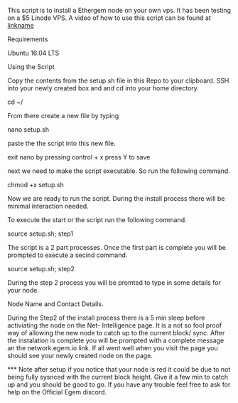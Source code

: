 This script is to install a Ethergem node on your own vps.
It has been testing on a $5 Linode VPS.
A video of how to use this script can be found at [linkname](https://youtu.be/vLSzmF758Kk)

Requirements

Ubuntu 16.04 LTS



Using the Script

Copy the contents from the setup.sh file in this Repo to your clipboard.
SSH into your newly created box and and cd into your home directory. 

cd ~/

From there create a new file by typing

nano setup.sh

paste the the script into this new file.

exit nano by pressing control + x
press Y to save

next we need to make the script executable. So run the following command.

chmod +x setup.sh

Now we are ready to run the script. During the install process there will be minimal interaction needed. 

To execute the start or the script run the following command.

source setup.sh; step1

The script is a 2 part processes. Once the first part is complete you will be prompted to execute a secind command.

source setup.sh; step2

During the step 2 process you will be promted to type in some details for your node.

Node Name and Contact Details.

During the Step2 of the install process there is a 5 min sleep before activiating the node on the Net- Intelligence page. 
It is a not so fool proof way of allowing the new node to catch up to the current block/ sync. 
After the instalation is complete you will be prompted with a complete message an the network.egem.io link. 
If all went well when you visit the page you should see your newly created node on the page. 

*** Note after setup if you notice that your node is red it could be due to not being fully sysnced with the current block height. Give it a few min to catch up and you should be good to go.
If you have any trouble feel free to ask for help on the Official Egem discord. 
